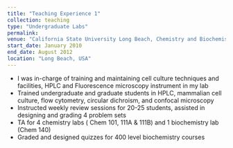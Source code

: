 ```yaml
---
title: "Teaching Experience 1"
collection: teaching
type: "Undergraduate Labs"
permalink: 
venue: "California State University Long Beach, Chemistry and Biochemistry"
start_date: January 2010
end_date: August 2012
location: "Long Beach, USA"
---
```


* I was in-charge of training and maintaining cell culture techniques and facilities, HPLC and Fluorescence
microscopy instrument in my lab 
* Trained undergraduate and graduate students in  HPLC, mammalian cell culture, flow cytometry, circular dichroism, and confocal microscopy
* Instructed weekly review sessions for 20-25 students, assisted in designing and grading 4 problem sets
* TA for 4 chemistry labs ( Chem 101, 111A & 111B) and 1 biochemistry lab (Chem 140)
* Graded and designed quizzes for 400 level biochemistry courses
